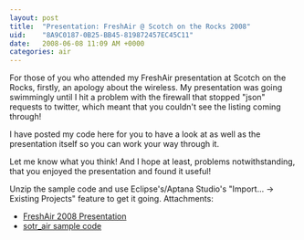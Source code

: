 ```yaml
---
layout: post
title:  "Presentation: FreshAir @ Scotch on the Rocks 2008"
uid:	"8A9C0187-0B25-BB45-819872457EC45C11"
date:   2008-06-08 11:09 AM +0000
categories: air
---
```

For those of you who attended my FreshAir presentation at Scotch on the Rocks, firstly, an apology about the wireless. My presentation was going swimmingly until I hit a problem with the firewall that stopped "json" requests to twitter, which meant that you couldn't see the listing coming through!

I have posted my code here for you to have a look at as well as the presentation itself so you can work your way through it.

Let me know what you think! And I hope at least, problems notwithstanding, that you enjoyed the presentation and found it useful!

Unzip the sample code and use Eclipse's/Aptana Studio's "Import... -> Existing Projects" feature to get it going.
Attachments:
	<ul>
		<li><a href="http://www.markdrew.co.uk/blog/enclosures/FreshAir2008.pdf" title="">FreshAir 2008 Presentation</a></li>
		<li><a href="http://www.markdrew.co.uk/blog/enclosures/sotr_air.zip" title="">sotr_air sample code</a></li>
	</ul>